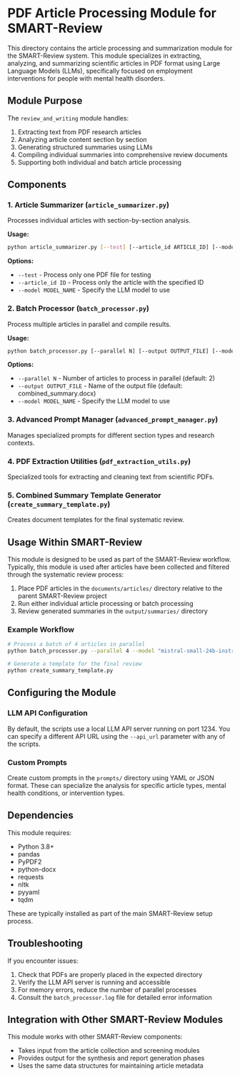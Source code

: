 # PDF Article Processing Module for SMART-Review

This directory contains the article processing and summarization module for the SMART-Review system. This module specializes in extracting, analyzing, and summarizing scientific articles in PDF format using Large Language Models (LLMs), specifically focused on employment interventions for people with mental health disorders.

## Module Purpose

The `review_and_writing` module handles:

1. Extracting text from PDF research articles
2. Analyzing article content section by section
3. Generating structured summaries using LLMs
4. Compiling individual summaries into comprehensive review documents
5. Supporting both individual and batch article processing

## Components

### 1. Article Summarizer (`article_summarizer.py`)

Processes individual articles with section-by-section analysis.

**Usage:**
```bash
python article_summarizer.py [--test] [--article_id ARTICLE_ID] [--model MODEL_NAME]
```

**Options:**
- `--test` - Process only one PDF file for testing
- `--article_id ID` - Process only the article with the specified ID
- `--model MODEL_NAME` - Specify the LLM model to use

### 2. Batch Processor (`batch_processor.py`)

Process multiple articles in parallel and compile results.

**Usage:**
```bash
python batch_processor.py [--parallel N] [--output OUTPUT_FILE] [--model MODEL_NAME]
```

**Options:**
- `--parallel N` - Number of articles to process in parallel (default: 2)
- `--output OUTPUT_FILE` - Name of the output file (default: combined_summary.docx)
- `--model MODEL_NAME` - Specify the LLM model to use

### 3. Advanced Prompt Manager (`advanced_prompt_manager.py`)

Manages specialized prompts for different section types and research contexts.

### 4. PDF Extraction Utilities (`pdf_extraction_utils.py`)

Specialized tools for extracting and cleaning text from scientific PDFs.

### 5. Combined Summary Template Generator (`create_summary_template.py`)

Creates document templates for the final systematic review.

## Usage Within SMART-Review

This module is designed to be used as part of the SMART-Review workflow. Typically, this module is used after articles have been collected and filtered through the systematic review process:

1. Place PDF articles in the `documents/articles/` directory relative to the parent SMART-Review project
2. Run either individual article processing or batch processing
3. Review generated summaries in the `output/summaries/` directory

### Example Workflow

```bash
# Process a batch of 4 articles in parallel
python batch_processor.py --parallel 4 --model "mistral-small-24b-instruct-2501"

# Generate a template for the final review
python create_summary_template.py
```

## Configuring the Module

### LLM API Configuration

By default, the scripts use a local LLM API server running on port 1234. You can specify a different API URL using the `--api_url` parameter with any of the scripts.

### Custom Prompts

Create custom prompts in the `prompts/` directory using YAML or JSON format. These can specialize the analysis for specific article types, mental health conditions, or intervention types.

## Dependencies

This module requires:
- Python 3.8+
- pandas
- PyPDF2
- python-docx
- requests
- nltk
- pyyaml
- tqdm

These are typically installed as part of the main SMART-Review setup process.

## Troubleshooting

If you encounter issues:

1. Check that PDFs are properly placed in the expected directory
2. Verify the LLM API server is running and accessible
3. For memory errors, reduce the number of parallel processes
4. Consult the `batch_processor.log` file for detailed error information

## Integration with Other SMART-Review Modules

This module works with other SMART-Review components:
- Takes input from the article collection and screening modules
- Provides output for the synthesis and report generation phases
- Uses the same data structures for maintaining article metadata